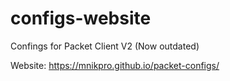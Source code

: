# configs-website

Confings for Packet Client V2 (Now outdated)

Website: https://mnikpro.github.io/packet-configs/
